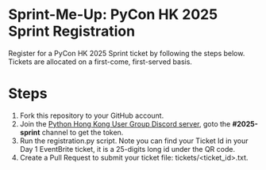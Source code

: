 # Sprint-Me-Up: PyCon HK 2025 Sprint Registration
Register for a PyCon HK 2025 Sprint ticket by following the steps below. Tickets are allocated on a first-come, first-served basis.

# Steps
1. Fork this repository to your GitHub account.
2. Join the [Python Hong Kong User Group Discord server](https://bit.ly/pyconhk), goto the **#2025-sprint** channel to get the token.
3. Run the registration.py script. Note you can find your Ticket Id in your Day 1 EventBrite ticket, it is a 25-digits long id under the QR code.
4. Create a Pull Request to submit your ticket file: tickets/<ticket_id>.txt.